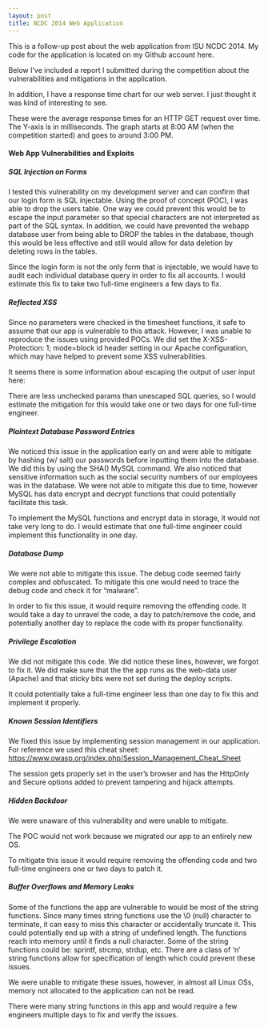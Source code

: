 ```yaml
---
layout: post
title: NCDC 2014 Web Application
---
```


This is a follow-up post about the web application from ISU NCDC 2014. My code for the application is located on my Github account here.

Below I’ve included a report I submitted during the competition about the vulnerabilities and mitigations in the application.

In addition, I have a response time chart for our web server. I just thought it was kind of interesting to see.

These were the average response times for an HTTP GET request over time. The Y-axis is in milliseconds. The graph starts at 8:00 AM (when the competition started) and goes to around 3:00 PM.

#### Web App Vulnerabilities and Exploits

##### SQL Injection on Forms

I tested this vulnerability on my development server and can confirm that our login form is SQL injectable. Using the proof of concept (POC), I was able to drop the users table. One way we could prevent this would be to escape the input parameter so that special characters are not interpreted as part of the SQL syntax. In addition, we could have prevented the webapp database user from being able to DROP the tables in the database, though this would be less effective and still would allow for data deletion by deleting rows in the tables.

Since the login form is not the only form that is injectable, we would have to audit each individual database query in order to fix all accounts. I would estimate this fix to take two full-time engineers a few days to fix.

##### Reflected XSS
Since no parameters were checked in the timesheet functions, it safe to assume that our app is vulnerable to this attack. However, I was unable to reproduce the issues using provided POCs. We did set the X-XSS-Protection: 1; mode=block id header setting in our Apache configuration, which may have helped to prevent some XSS vulnerabilities.

It seems there is some information about escaping the output of user input here: [](https://www.owasp.org/index.php/XSS_(Cross_Site_Scripting)_Prevention_Cheat_Sheet#RULE_.231__HTML_Escape_Before_Inserting_Untrusted_Data_into_HTML_Element_Content)

There are less unchecked params than unescaped SQL queries, so I would estimate the mitigation for this would take one or two days for one full-time engineer.

##### Plaintext Database Password Entries
We noticed this issue in the application early on and were able to mitigate by hashing (w/ salt) our passwords before inputting them into the database. We did this by using the SHA() MySQL command. We also noticed that sensitive information such as the social security numbers of our employees was in the database. We were not able to mitigate this due to time, however MySQL has data encrypt and decrypt functions that could potentially facilitate this task.

To implement the MySQL functions and encrypt data in storage, it would not take very long to do. I would estimate that one full-time engineer could implement this functionality in one day.

##### Database Dump
We were not able to mitigate this issue. The debug code seemed fairly complex and obfuscated. To mitigate this one would need to trace the debug code and check it for “malware”.

In order to fix this issue, it would require removing the offending code. It would take a day to unravel the code, a day to patch/remove the code, and potentially another day to replace the code with its proper functionality.

##### Privilege Escalation
We did not mitigate this code. We did notice these lines, however, we forgot to fix it. We did make sure that the the app runs as the web-data user (Apache) and that sticky bits were not set during the deploy scripts.

It could potentially take a full-time engineer less than one day to fix this and implement it properly.

##### Known Session Identifiers
We fixed this issue by implementing session management in our application. For reference we used this cheat sheet: https://www.owasp.org/index.php/Session_Management_Cheat_Sheet

The session gets properly set in the user’s browser and has the HttpOnly and Secure options added to prevent tampering and hijack attempts.

##### Hidden Backdoor
We were unaware of this vulnerability and were unable to mitigate.

The POC would not work because we migrated our app to an entirely new OS.

To mitigate this issue it would require removing the offending code and two full-time engineers one or two days to patch it.

##### Buffer Overflows and Memory Leaks
Some of the functions the app are vulnerable to would be most of the string functions. Since many times string functions use the \0 (null) character to terminate, it can easy to miss this character or accidentally truncate it. This could potentially end up with a string of undefined length. The functions reach into memory until it finds a null character. Some of the string functions could be: sprintf, strcmp, strdup, etc. There are a class of ‘n’ string functions allow for specification of length which could prevent these issues.

We were unable to mitigate these issues, however, in almost all Linux OSs, memory not allocated to the application can not be read.

There were many string functions in this app and would require a few engineers multiple days to fix and verify the issues.


